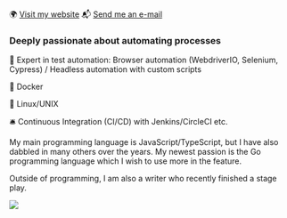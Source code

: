 :earth_africa: [Visit my website](https://rickschubert.net)   :mailbox_with_mail: [Send me an e-mail](mailto:rickschubert@gmx.de)

### Deeply passionate about automating processes

:robot: Expert in test automation: Browser automation (WebdriverIO, Selenium, Cypress) / Headless automation with custom scripts

:whale: Docker

:penguin: Linux/UNIX

:bellhop_bell: Continuous Integration (CI/CD) with Jenkins/CircleCI etc.

My main programming language is JavaScript/TypeScript, but I have also dabbled in many others over the years. My newest passion is the Go programming language which I wish to use more in the feature.

Outside of programming, I am also a writer who recently finished a stage play.

![](https://komarev.com/ghpvc/?username=rickschubert&color=green)
